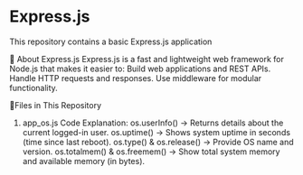 # Express.js
This repository contains a basic Express.js application

📌 About Express.js
Express.js is a fast and lightweight web framework for Node.js that makes it easier to:
Build web applications and REST APIs.
Handle HTTP requests and responses.
Use middleware for modular functionality.

📂Files in This Repository
1. app_os.js
Code Explanation:
os.userInfo() → Returns details about the current logged-in user.
os.uptime() → Shows system uptime in seconds (time since last reboot).
os.type() & os.release() → Provide OS name and version.
os.totalmem() & os.freemem() → Show total system memory and available memory (in bytes).

